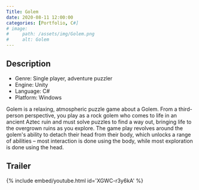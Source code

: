 ```yaml
---
Title: Golem
date: 2020-08-11 12:00:00
categories: [Portfolio, C#]
# image:
#     path: /assets/img/Golem.png
#     alt: Golem
---
```

## Description
- Genre: Single player, adventure puzzler
- Engine: Unity
- Language: C#
- Platform: Windows

Golem is a relaxing, atmospheric puzzle game about a Golem. From a third-person perspective, you play as a rock golem who comes to life in an ancient Aztec ruin and must solve puzzles to find a way out, bringing life to the overgrown ruins as you explore. The game play revolves around the golem's ability to detach their head from their body, which unlocks a range of abilities – most interaction is done using the body, while most exploration is done using the head.

## Trailer
{% include embed/youtube.html id='XGWC-r3y6kA' %}
